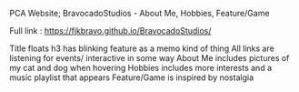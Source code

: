 PCA Website; BravocadoStudios - About Me, Hobbies, Feature/Game

Full link : https://fjkbravo.github.io/BravocadoStudios/

Title floats
h3 has blinking feature as a memo kind of thing
All links are listening for events/ interactive in some way
About Me includes pictures of my cat and dog when hovering
Hobbies includes more interests and a music playlist that appears
Feature/Game is inspired by nostalgia
